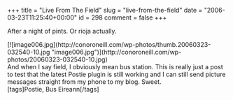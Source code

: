 +++
title = "Live From The Field"
slug = "live-from-the-field"
date = "2006-03-23T11:25:40+00:00"
id = 298
comment = false
+++

After a night of pints. Or rioja actually.
<!--Mime Type of File is image/jpeg -->
<div>[![image006.jpg](http://conoroneill.com/wp-photos/thumb.20060323-032540-10.jpg "image006.jpg")](http://conoroneill.com/wp-photos/20060323-032540-10.jpg)</div>
<div></div>
<div>And when I say field, I obviously mean bus station. This is really just a post to test that the latest Postie plugin is still working and I can still send picture messages straight from my phone to my blog. Sweet.</div>
<div></div>
<div>[tags]Postie, Bus Eireann[/tags]</div>

